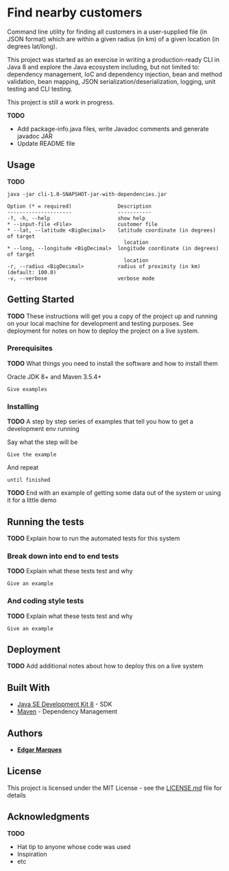 # Find nearby customers

Command line utility for finding all customers in a user-supplied file (in JSON format) which are within a given radius (in km) of a given location (in degrees lat/long). 

This project was started as an exercise in writing a production-ready CLI in Java 8 and explore the Java ecosystem including, but not limited to: dependency management, IoC and dependency injection, bean and method validation, bean mapping, JSON serialization/deserialization, logging, unit testing and CLI testing. 

This project is still a work in progress.

**TODO**

* Add package-info.java files, write Javadoc comments and generate javadoc JAR
* Update README file


## Usage

**TODO** 

```
java -jar cli-1.0-SNAPSHOT-jar-with-dependencies.jar

Option (* = required)               Description
---------------------               -----------
-?, -h, --help                      show help
* --input-file <File>               customer file
* --lat, --latitude <BigDecimal>    latitude coordinate (in degrees) of target
                                      location
* --long, --longitude <BigDecimal>  longitude coordinate (in degrees) of target
                                      location
-r, --radius <BigDecimal>           radius of proximity (in km) (default: 100.0)
-v, --verbose                       verbose mode  
```

## Getting Started

**TODO** These instructions will get you a copy of the project up and running on your local machine for development and testing purposes. See deployment for notes on how to deploy the project on a live system.

### Prerequisites

**TODO** What things you need to install the software and how to install them

Oracle JDK 8+ and Maven 3.5.4+

```
Give examples
```

### Installing

**TODO** A step by step series of examples that tell you how to get a development env running

Say what the step will be

```
Give the example
```

And repeat

```
until finished
```

**TODO** End with an example of getting some data out of the system or using it for a little demo

## Running the tests

**TODO** Explain how to run the automated tests for this system

### Break down into end to end tests

**TODO** Explain what these tests test and why

```
Give an example
```

### And coding style tests

**TODO** Explain what these tests test and why

```
Give an example
```

## Deployment

**TODO** Add additional notes about how to deploy this on a live system

## Built With

* [Java SE Development Kit 8](http://www.oracle.com/technetwork/java/javase/downloads/jdk8-downloads-2133151.html) - SDK
* [Maven](https://maven.apache.org/) - Dependency Management

## Authors

* **[Edgar Marques](https://github.com/edgar-marques)**

## License

This project is licensed under the MIT License - see the [LICENSE.md](LICENSE.md) file for details

## Acknowledgments

**TODO** 
* Hat tip to anyone whose code was used
* Inspiration
* etc
